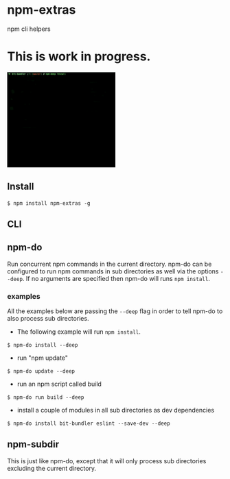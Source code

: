 # npm-extras

npm cli helpers


# This is work in progress.

<img src="https://raw.githubusercontent.com/MiguelCastillo/npm-extras/master/img/npm-deep.gif" width="50%"></img>


## Install

```
$ npm install npm-extras -g
```


## CLI

## npm-do

Run concurrent npm commands in the current directory. npm-do can be configured to run npm commands in sub directories as well via the options `--deep`. If no arguments are specified then npm-do will runs `npm install`.

### examples

All the examples below are passing the `--deep` flag in order to tell npm-do to also process sub directories.

- The following example will run `npm install`.

```
$ npm-do install --deep
```

- run "npm update"

```
$ npm-do update --deep
```

- run an npm script called build

```
$ npm-do run build --deep
```

- install a couple of modules in all sub directories as dev dependencies

```
$ npm-do install bit-bundler eslint --save-dev --deep
```


## npm-subdir

This is just like npm-do, except that it will only process sub directories excluding the current directory.
